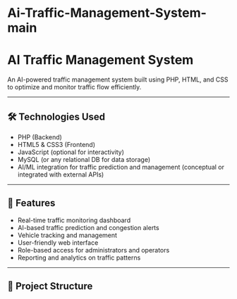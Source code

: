 # Ai-Traffic-Management-System-main

# AI Traffic Management System

An AI-powered traffic management system built using PHP, HTML, and CSS to optimize and monitor traffic flow efficiently.

---

## 🛠️ Technologies Used

- PHP (Backend)
- HTML5 & CSS3 (Frontend)
- JavaScript (optional for interactivity)
- MySQL (or any relational DB for data storage)
- AI/ML integration for traffic prediction and management (conceptual or integrated with external APIs)

---

## 🚀 Features

- Real-time traffic monitoring dashboard  
- AI-based traffic prediction and congestion alerts  
- Vehicle tracking and management  
- User-friendly web interface  
- Role-based access for administrators and operators  
- Reporting and analytics on traffic patterns

---

## 📁 Project Structure

